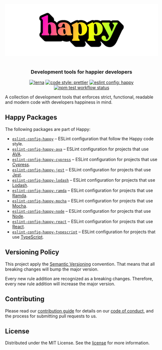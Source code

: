 <div align="center" style="padding: 16px 0;"><img src="media/readme-banner.png" width="600" role="presentation" /></div>

<h3 align="center">Development tools for happier developers</h3>

<p align="center">
<a href="https://lerna.js.org/"><img src="https://img.shields.io/badge/maintained%20with-lerna-cc00ff.svg" alt="lerna" /></a>
    <a href="https://prettier.io/"><img src="https://img.shields.io/badge/code_style-prettier-ff69b4.svg" alt="code style: prettier" /></a>
    <a href="https://github.com/arsnl/happy"><img src="https://img.shields.io/badge/config-happy-B0FF31.svg?logo=eslint" alt="eslint config: happy" /></a>
    <a href="https://github.com/arsnl/happy/actions?query=workflow%3Atest+branch%main"><img src="https://github.com/arsnl/happy/workflows/test/badge.svg?branch=main" alt="npm test workflow status" /></a>
</p>

A collection of development tools that enforces strict, functional, readable and modern code with developers happiness in mind.

## Happy Packages

The following packages are part of Happy:

- [`eslint-config-happy`](https://www.npmjs.com/package/eslint-config-happy) – ESLint configuration that follow the Happy code style.
- [`eslint-config-happy-ava`](https://www.npmjs.com/package/eslint-config-happy-ava) – ESLint configuration for projects that use [AVA](https://ava.li/).
- [`eslint-config-happy-cypress`](https://www.npmjs.com/package/eslint-config-happy-cypress) – ESLint configuration for projects that use [Cypress](https://cypress.io/).
- [`eslint-config-happy-jest`](https://www.npmjs.com/package/eslint-config-happy-jest) – ESLint configuration for projects that use [Jest](https://jestjs.io/).
- [`eslint-config-happy-lodash`](https://www.npmjs.com/package/eslint-config-happy-lodash) – ESLint configuration for projects that use [Lodash](https://lodash.com/).
- [`eslint-config-happy-ramda`](https://www.npmjs.com/package/eslint-config-happy-ramda) – ESLint configuration for projects that use [Ramda](https://ramdajs.com/).
- [`eslint-config-happy-mocha`](https://www.npmjs.com/package/eslint-config-happy-mocha) – ESLint configuration for projects that use [Mocha](https://mochajs.org/).
- [`eslint-config-happy-node`](https://www.npmjs.com/package/eslint-config-happy-node) – ESLint configuration for projects that use [Node](https://nodejs.org/).
- [`eslint-config-happy-react`](https://www.npmjs.com/package/eslint-config-happy-react) – ESLint configuration for projects that use [React](https://reactjs.org/).
- [`eslint-config-happy-typescript`](https://www.npmjs.com/package/eslint-config-happy-typescript) – ESLint configuration for projects that use [TypeScript](http://typescriptlang.org/).

## Versioning Policy

This project apply the [Semantic Versioning](https://semver.org/) convention. That means that all breaking changes will bump the major version.

Every new rule addition are recognized as a breaking changes. Therefore, every new rule addition will increase the major version.

## Contributing

Please read our [contribution guide](/CONTRIBUTING.md) for details on our [code of conduct](/CODE_OF_CONDUCT.md), and the process for submitting pull requests to us.

## License

Distributed under the MIT License. See the [license](/LICENSE) for more information.
